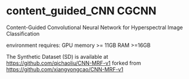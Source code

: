 # content_guided_CNN CGCNN
Content-Guided Convolutional Neural Network for Hyperspectral Image Classification

environment requires:
GPU memory >= 11GB
RAM >=16GB

The Synthetic Dataset (SD) is available at https://github.com/qichaoliu/CNN-MRF-v1 forked from https://github.com/xiangyongcao/CNN-MRF-v1
